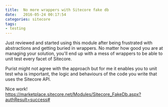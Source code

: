```yaml
---
title:  No more wrappers with Sitecore fake db
date:   2016-05-24 00:17:54
categories: sitecore
tags:
- testing
---
```

Just reviewed and started using this module after being frustrated with abstractions and getting buried in wrappers. No matter how good you are at managing your solution, you'll end up with a mess of wrappers to be able to unit test every facet of Sitecore.

Purist might not agree with the approach but for me it enables you to unit test wha is important, the logic and behaviours of the code you write that uses the Sitecore API.

Nice work!
https://marketplace.sitecore.net/Modules/Sitecore_FakeDb.aspx?authResult=success#
